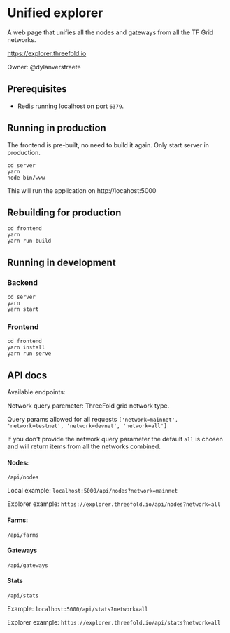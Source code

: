 # Unified explorer

A web page that unifies all the nodes and gateways from all the TF Grid networks.

https://explorer.threefold.io

Owner: @dylanverstraete

## Prerequisites

- Redis running localhost on port `6379`.

## Running in production

The frontend is pre-built, no need to build it again. Only start server in production.

```
cd server
yarn
node bin/www
```

This will run the application on http://locahost:5000

## Rebuilding for production

```
cd frontend
yarn
yarn run build
```

## Running in development

### Backend

```
cd server
yarn
yarn start
```

### Frontend 

```
cd frontend
yarn install
yarn run serve
```

## API docs

Available endpoints:

Network query paremeter: ThreeFold grid network type.

Query params allowed for all requests `['network=mainnet', 'network=testnet', 'network=devnet', 'network=all']`

If you don't provide the network query parameter the default `all` is chosen and will return items from all the networks combined.

#### Nodes:
`/api/nodes`

Local example:
`localhost:5000/api/nodes?network=mainnet`

Explorer example:
`https://explorer.threefold.io/api/nodes?network=all`

#### Farms:
`/api/farms`

#### Gateways
`/api/gateways`

#### Stats
`/api/stats`

Example:
`localhost:5000/api/stats?network=all`

Explorer example:
`https://explorer.threefold.io/api/stats?network=all`
